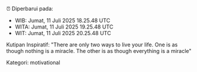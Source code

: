 ⏰ Diperbarui pada:
- WIB: Jumat, 11 Juli 2025 18.25.48 UTC
- WITA: Jumat, 11 Juli 2025 19.25.48 UTC
- WIT: Jumat, 11 Juli 2025 20.25.48 UTC

Kutipan Inspiratif:
"There are only two ways to live your life. One is as though nothing is a miracle. The other is as though everything is a miracle"


Kategori: motivational

